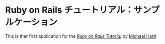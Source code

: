 # Ruby on Rails チュートリアル：サンプルケーション

This is ther first application for the
[*Ruby on Rails Tutorial*](http://railstutorial.jp/)
by [Michael Hartl](http://michaelhartl.com)

